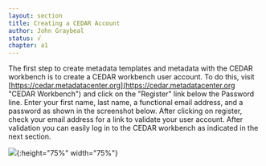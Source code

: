 ```yaml
---
layout: section
title: Creating a CEDAR Account
author: John Graybeal
status: √
chapter: a1
---
```


The first step to create metadata templates and metadata with the CEDAR workbench is to create a CEDAR workbench user account. To do this, visit [https://cedar.metadatacenter.org](https://cedar.metadatacenter.org "CEDAR Workbench") and click on the "Register" link below the Password line. Enter your first name, last name, a functional email address, and a password as shown in the screenshot below. After clicking on register, check your email address for a link to validate your user account. After validation you can easily log in to the CEDAR workbench as indicated in the next section.


![](https://github.com/metadatacenter/cedar-manual/raw/master/docs/assets/imgs/create_account1.png){:height="75%" width="75%"}
